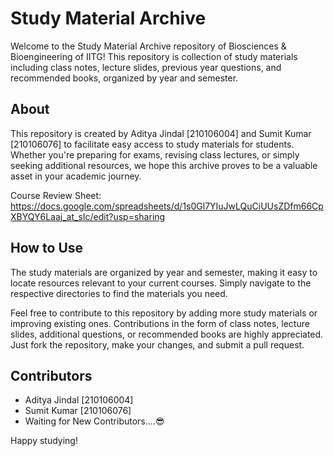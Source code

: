 # Study Material Archive

Welcome to the Study Material Archive repository of Biosciences & Bioengineering of IITG! This repository is collection of study materials including class notes, lecture slides, previous year questions, and recommended books, organized by year and semester.

## About

This repository is created by Aditya Jindal [210106004] and Sumit Kumar [210106076] to facilitate easy access to study materials for students. Whether you're preparing for exams, revising class lectures, or simply seeking additional resources, we hope this archive proves to be a valuable asset in your academic journey.

Course Review Sheet: https://docs.google.com/spreadsheets/d/1s0Gl7YIuJwLQuCiUUsZDfm66CpXBYQY6Laaj_at_sIc/edit?usp=sharing

## How to Use

The study materials are organized by year and semester, making it easy to locate resources relevant to your current courses. Simply navigate to the respective directories to find the materials you need.

Feel free to contribute to this repository by adding more study materials or improving existing ones. Contributions in the form of class notes, lecture slides, additional questions, or recommended books are highly appreciated. Just fork the repository, make your changes, and submit a pull request.

## Contributors
* Aditya Jindal [210106004]
* Sumit Kumar   [210106076]
* Waiting for New Contributors....😎

Happy studying!
